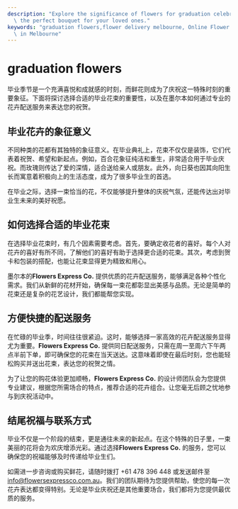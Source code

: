 ```yaml
---
description: "Explore the significance of flowers for graduation celebrations and how to choose\
  \ the perfect bouquet for your loved ones."
keywords: "graduation flowers,flower delivery melbourne, Online Flower Delivery,Send Fresh Flowers\
  \ in Melbourne"
---
```

# graduation flowers

毕业季节是一个充满喜悦和成就感的时刻，而鲜花则成为了庆祝这一特殊时刻的重要象征。下面将探讨选择合适的毕业花束的重要性，以及在墨尔本如何通过专业的花卉配送服务来表达您的祝贺。

## 毕业花卉的象征意义

不同种类的花都有其独特的象征意义。在毕业典礼上，花束不仅仅是装饰，它们代表着祝贺、希望和新起点。例如，百合花象征纯洁和重生，非常适合用于毕业庆祝。而玫瑰则传达了爱的深情，适合送给亲人或朋友。此外，向日葵也因其向阳生长而寓意着积极向上的生活态度，成为了很多毕业生的首选。

在毕业之际，选择一束恰当的花，不仅能够提升整体的庆祝气氛，还能传达出对毕业生未来的美好祝愿。

## 如何选择合适的毕业花束

在选择毕业花束时，有几个因素需要考虑。首先，要确定收花者的喜好。每个人对花卉的喜好有所不同，了解他们的喜好有助于选择更合适的花束。其次，考虑到贺卡和包装的搭配，也能让花束显得更为精致和用心。

墨尔本的**Flowers Express Co.** 提供优质的花卉配送服务，能够满足各种个性化需求。我们从新鲜的花材开始，确保每一束花都彰显出美感与品质。无论是简单的花束还是复杂的花艺设计，我们都能帮您实现。

## 方便快捷的配送服务

在忙碌的毕业季，时间往往很紧迫。这时，能够选择一家高效的花卉配送服务显得尤为重要。**Flowers Express Co.** 提供同日配送服务，只需在周一至周六下午两点半前下单，即可确保您的花束在当天送达。这意味着即使在最后时刻，您也能轻松购买并送出花束，表达您的祝贺之情。

为了让您的购花体验更加顺畅，**Flowers Express Co.** 的设计师团队会为您提供专业建议，根据您所需场合的特点，推荐合适的花卉组合。让您毫无后顾之忧地参与到庆祝活动中。

## 结尾祝福与联系方式

毕业不仅是一个阶段的结束，更是通往未来的新起点。在这个特殊的日子里，一束美丽的花将会为欢庆增添光彩。通过选择**Flowers Express Co.** 的服务，您可以确保您的祝福能够及时传递给毕业生们。

如需进一步咨询或购买鲜花，请随时拨打 +61 478 396 448 或发送邮件至 info@flowersexpressco.com.au。我们的团队期待为您提供帮助，使您的每一次花卉表达都变得特别。无论是毕业庆祝还是其他重要场合，我们都将为您提供最优质的服务。
